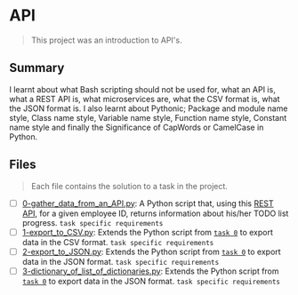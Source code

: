 # API

> This project was an introduction to API's.

## Summary

I learnt about what Bash scripting should not be used for, what an API is, what a REST API is, what microservices are, what the CSV format is, what the JSON format is. I also learnt about Pythonic; Package and module name style, Class name style, Variable name style, Function name style, Constant name style and finally the Significance of CapWords or CamelCase in Python.

## Files

> Each file contains the solution to a task in the project.

- [ ] [0-gather_data_from_an_API.py](https://github.com/Ebube-Ochemba/alx-system_engineering-devops/blob/master/0x15-api/0-gather_data_from_an_API.py): A Python script that, using this [REST API](https://jsonplaceholder.typicode.com/), for a given employee ID, returns information about his/her TODO list progress. `task specific requirements`
- [ ] [1-export_to_CSV.py](https://github.com/Ebube-Ochemba/alx-system_engineering-devops/blob/master/0x15-api/1-export_to_CSV.py): Extends the Python script from [`task 0`](https://github.com/Ebube-Ochemba/alx-system_engineering-devops/blob/master/0x15-api/0-gather_data_from_an_API.py) to export data in the CSV format. `task specific requirements`
- [ ] [2-export_to_JSON.py](https://github.com/Ebube-Ochemba/alx-system_engineering-devops/blob/master/0x15-api/2-export_to_JSON.py): Extends the Python script from [`task 0`](https://github.com/Ebube-Ochemba/alx-system_engineering-devops/blob/master/0x15-api/0-gather_data_from_an_API.py) to export data in the JSON format. `task specific requirements`
- [ ] [3-dictionary_of_list_of_dictionaries.py](https://github.com/Ebube-Ochemba/alx-system_engineering-devops/blob/master/0x15-api/3-dictionary_of_list_of_dictionaries.py): Extends the Python script from [`task 0`](https://github.com/Ebube-Ochemba/alx-system_engineering-devops/blob/master/0x15-api/0-gather_data_from_an_API.py) to export data in the JSON format. `task specific requirements`